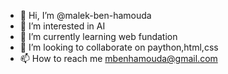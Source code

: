 - 👋 Hi, I’m @malek-ben-hamouda
- 👀 I’m interested in AI
- 🌱 I’m currently learning web fundation
- 💞️ I’m looking to collaborate on paython,html,css
- 📫 How to reach me mbenhamouda@gmail.com


<!---
malek-ben-hamouda/malek-ben-hamouda is a ✨ special ✨ repository because its `README.md` (this file) appears on your GitHub profile.
You can click the Preview link to take a look at your changes.
--->
